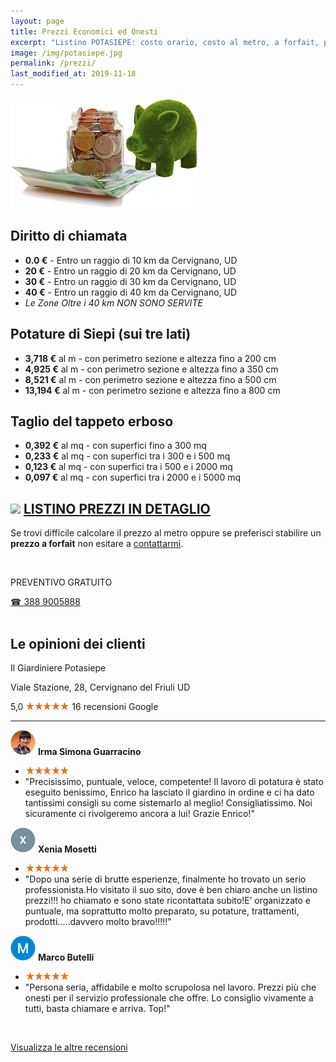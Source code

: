 ```yaml
---
layout: page
title: Prezzi Economici ed Onesti
excerpt: "Listino POTASIEPE: costo orario, costo al metro, a forfait, prezzi economici ed onesti di un giardiniere specializzato in pulizia giardini, potatura siepe, taglio erba .."
image: /img/potasiepe.jpg
permalink: /prezzi/
last_modified_at: 2019-11-18
---
```

![prezzi economici e onesti](/img/porcellino.png  "prezzi economici e onesti")

## Diritto di chiamata

- **0.0 €** - Entro un raggio di 10 km da Cervignano, UD
- **20 €** - Entro un raggio di 20 km da Cervignano, UD
- **30 €** - Entro un raggio di 30 km da Cervignano, UD
- **40 €** - Entro un raggio di 40 km da Cervignano, UD
- *Le Zone Oltre i 40 km NON SONO SERVITE*

## Potature di Siepi (sui tre lati)

- **3,718 €** al m - con perimetro sezione e altezza fino a 200 cm
- **4,925 €** al m - con perimetro sezione e altezza fino a 350 cm
- **8,521 €** al m - con perimetro sezione e altezza fino a 500 cm
- **13,194 €** al m - con perimetro sezione e altezza fino a 800 cm

## Taglio del tappeto erboso

- **0,392 €** al mq - con superfici fino a 300 mq
- **0,233 €** al mq - con superfici tra i 300 e i 500 mq
- **0,123 €** al mq - con superfici tra i 500 e i 2000 mq
- **0,097 €** al mq - con superfici tra i 2000 e i 5000 mq

## <img src="{{ site.baseurl }}/img/icon-pdf.svg" style="display:inline"> [**LISTINO PREZZI IN DETAGLIO**](/download/prezzi-potasiepe-2018.pdf)

Se trovi difficile calcolare il prezzo al metro oppure se preferisci stabilire un **prezzo a forfait** non esitare a [contattarmi](/contatti/ "Richiedi maggiori informazioni").


<br/>
<div class="text-center">
  <p class="h3">PREVENTIVO GRATUITO</p>
  <a title="Chiama adesso per un preventivo gratuito e senza impegno" href="tel:+393889005888" class="button">&#9742; 388 9005888</a>
</div>
<br/>

## Le opinioni dei clienti
<p class="h3">Il Giardiniere Potasiepe</p>
Viale Stazione, 28, Cervignano del Friuli UD

<span class="rtng">5,0</span> <img src="/img/5-stars.png" class="img-inline" alt="5 stelle recensioni clienti" title="5 stelle recensioni Google"/> 16 recensioni Google

<hr/>

<img src="/img/user.jpg" class="img-inline" alt="avatar cliente 1" title="avatar cliente"/> **Irma Simona Guarracino**
- <img src="/img/5-stars.png" class="img-inline" alt="recensione a 5 stelle" title="recensione a 5 stelle"/>
- "Precisissimo, puntuale, veloce, competente! Il lavoro di potatura è stato eseguito benissimo, Enrico ha lasciato il giardino in ordine e ci ha dato tantissimi consigli su come sistemarlo al meglio! Consigliatissimo. Noi sicuramente ci rivolgeremo ancora a lui! Grazie Enrico!"

<img src="/img/user1.jpg" class="img-inline" alt="avatar cliente 2" title="avatar cliente"/> **Xenia Mosetti**
- <img src="/img/5-stars.png" class="img-inline" alt="recensione a 5 stelle" title="recensione a 5 stelle"/>
- "Dopo una serie di brutte esperienze, finalmente ho trovato un serio professionista.Ho visitato il suo sito, dove è ben chiaro anche un listino prezzi!!! ho chiamato e sono state ricontattata subito!E’ organizzato e puntuale, ma soprattutto molto preparato, su potature, trattamenti, prodotti.....davvero molto bravo!!!!!"

<img src="/img/user2.jpg" class="img-inline" alt="avatar cliente 3" title="avatar cliente"/> **Marco Butelli**
- <img src="/img/5-stars.png" class="img-inline" alt="recensione a 5 stelle" title="recensione a 5 stelle"/>
- "Persona seria, affidabile e molto scrupolosa nel lavoro. Prezzi più che onesti per il servizio professionale che offre. Lo consiglio vivamente a tutti, basta chiamare e arriva. Top!"

<br/>

<a href="https://www.google.com/maps/place/Il+Giardiniere+Potasiepe/@45.8232958,13.3407708,17z/data=!3m1!4b1!4m5!3m4!1s0x477ba4bc0a323cfb:0x1bdade2ecb278885!8m2!3d45.8232958!4d13.3429595" aria-label="recensioni Google" target="_blank" rel="noopener"> Visualizza le altre recensioni </a>
